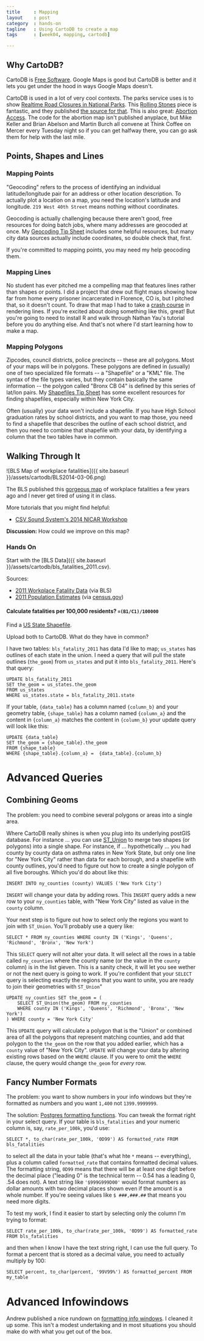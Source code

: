 ```yaml
---
title     : Mapping
layout    : post
category  : hands-on
tagline   : Using CartoDB to create a map
tags      : [week04, mapping, cartodb]

---
```

## Why CartoDB?

CartoDB is [Free Software](https://github.com/CartoDB/cartodb). Google Maps is good but CartoDB is better and it lets you get under the hood in ways Google Maps doesn't. 

CartoDB is used in a lot of very cool contexts. The parks service uses is to show [Realtime Road Closures in National Parks](http://maps.nps.gov/blri/road-closures/). This [Rolling Stones](http://vizzuality.github.io/rollingstonesmap) piece is fantastic, and they published [the source for that](http://vizzuality.github.io/rollingstonesmap/). This is also great: [Abortion Access](http://www.thedailybeast.com/articles/2013/01/22/roe-v-wade-turns-40.html). The code for the abortion map isn't published anyplace, but Mike Keller and Brian Abelson and Martin Burch all convene at Think Coffee on Mercer every Tuesday night so if you can get halfway there, you can go ask them for help with the last mile. 

## Points, Shapes and Lines

### Mapping Points
"Geocoding" refers to the process of identifying an individual latitude/longitude pair for an address or other location description. To actually plot a location on a map, you need the location's latitude and longitude. `219 West 40th Street` means nothing without coordinates. 

Geocoding is actually challenging because there aren't good, free resources for doing batch jobs, where many addresses are geocoded at once. My [Geocoding Tip Sheet](https://github.com/amandabee/cunyjdata/wiki/Tip-Sheet:-Geocoding) includes some helpful resources, but many city data sources actually include coordinates, so double check that, first. 

If you're committed to mapping points, you may need my help geocoding them.

### Mapping Lines
No student has ever pitched me a compelling map that features lines rather than shapes or points. I did a project that drew out flight maps showing how far from home every prisoner incarcerated in Florence, CO is, but I pitched that, so it doesn't count. To draw that map I had to take a [crash course](http://flowingdata.com/2011/05/11/how-to-map-connections-with-great-circles/) in rendering lines. If you're excited about doing something like this, great! But you're going to need to install R and walk through Nathan Yau's tutorial before you do anything else. And that's not where I'd start learning how to make a map.   

### Mapping Polygons
Zipcodes, council districts, police precincts -- these are all polygons. Most of your maps will be in polygons. These polygons are defined in (usually) one of two specialized file formats -- a "Shapefile" or a "KML" file. The syntax of the file types varies, but they contain basically the same information -- the polygon called "Bronx CB 04" is defined by this series of lat/lon pairs. My [Shapefiles Tip Sheet](https://github.com/amandabee/cunyjdata/wiki/Where-to-Find-Shapefiles) has some excellent resources for finding shapefiles, especially within New York City. 

Often (usually) your data won't include a shapefile. If you have High School graduation rates by school districts, and you want to map those, you need to find a shapefile that describes the outline of each school district, and then you need to combine that shapefile with your data, by identifying a column that the two tables have in common. 

## Walking Through It

![BLS Map of workplace fatalities]({{ site.baseurl }}/assets/cartodb/BLS2014-03-06.png)

The BLS published this [gorgeous map](http://www.bls.gov/opub/btn/volume-2/death-on-the-job-fatal-work-injuries-in-2011.htm) of workplace fatalities a few years ago and I never get tired of using it in class.  

More tutorials that you might find helpful:
+ [CSV Sound System's 2014 NICAR Workshop](https://github.com/csvsoundsystem/nicar-cartodb-postgis)

**Discussion:** How could we improve on this map?

### Hands On

Start with the [BLS Data]({{ site.baseurl }}/assets/cartodb/bls_fatalities_2011.csv). 

Sources:

+ [2011 Workplace Fatality Data](http://www.bls.gov/opub/btn/volume-2/death-on-the-job-fatal-work-injuries-in-2011.htm) (via BLS)
+ [2011 Population Estimates](https://www.census.gov/popest/data/state/totals/2011/tables/NST-EST2011-01.csv) (via [census.gov](http://www.census.gov/popest/data/historical/2010s/vintage_2011/state.html))

#### Calculate fatalities per 100,000 residents? `=(B1/C1)/100000`

Find a [US State Shapefile](http://geocommons.com/overlays/21519).

Upload both to CartoDB. What do they have in common? 

I have two tables: `bls_fatality_2011` has data I'd like to map; `us_states` has outlines of each state in the union. I need a query that will pull the state outlines (`the_geom`) from `us_states` and put it into `bls_fatality_2011`. Here's that query:

	UPDATE bls_fatality_2011
	SET the_geom = us_states.the_geom
	FROM us_states
	WHERE us_states.state = bls_fatality_2011.state
	
If your table, `{data_table}` has a column named `{column_b}` and your geometry table, `{shape_table}` has a column named `{column_a}` and the content in `{column_a}` matches the content in `{column_b}` your update query will look like this: 

	UPDATE {data_table}
	SET the_geom = {shape_table}.the_geom
	FROM {shape_table}
	WHERE {shape_table}.{column_a} =  {data_table}.{column_b}	

# Advanced Queries

## Combining Geoms

The problem: you need to combine several polygons or areas into a single area. 

Where CartoDB really shines is when you plug into its underlying postGIS database. For instance ... you can use [ST_Union](http://postgis.net/docs/ST_Union.html) to merge two shapes (or polygons) into a single shape. For instance, if ... hypothetically ... you had county by county data on asthma rates in New York State, but only one line for "New York City" rather than data for each borough, and a shapefile with county outlines, you'd need to figure out how to create a single polygon of all five boroughs. Which you'd do about like this:

	INSERT INTO ny_counties (county) VALUES ('New York City')
	
`INSERT` will change your data by adding rows. This `INSERT` query adds a new row to your `ny_counties` table, with "New York City" listed as value in the `county` column. 

Your next step is to figure out how to select only the regions you want to join with `ST_Union`. You'll probably use a query like:

	SELECT * FROM ny_counties WHERE county IN ('Kings', 'Queens', 'Richmond', 'Bronx', 'New York')

This `SELECT` query will not alter your data. It will select all the rows in a table called `ny_counties` where the county name (or the value in the `county` column) is in the list gieven. This is a sanity check, it will let you see wether or not the next query is going to work. If you're confident that your `SELECT` query is selecting exactly the regions that you want to unite, you are ready to join their geometries with `ST_Union`"

	UPDATE ny_counties SET the_geom = (
		SELECT ST_Union(the_geom) FROM ny_counties 
		WHERE county IN ('Kings', 'Queens', 'Richmond', 'Bronx', 'New York')
	) WHERE county = 'New York City'

This `UPDATE` query will calculate a polygon that is the "Union" or combined area of all the polygons that represent matching counties, and add that polygon to the `the_geom` on the row that you added earlier, which has a `county` value of "New York City". `UPDATE` will change your data by altering existing rows based on the `WHERE` clause. If you were to omit the `WHERE` clause, the query would change  `the_geom` for *every* row. 

## Fancy Number Formats
The problem: you want to show numbers in your info windows but they're formatted as numbers and you want `1,400` not `1399.9999999`. 

The solution: [Postgres formatting functions](http://www.postgresql.org/docs/8.3/static/functions-formatting.html). You can tweak the format right in your select query. If your table is `bls_fatalities` and your  numeric column is, say, `rate_per_100k`, you'd use:

	SELECT *, to_char(rate_per_100k, '0D99') AS formatted_rate FROM bls_fatalities
	
to select all the data in your table (that's what hte `*` means -- everything), plus a column called `formatted_rate` that contains formatted decimal values. The formatting string, `0D99` means that there will be at least one digit before the decimal place ("leading 0" is the technical term -- 0.54 has a leading 0, .54 does not). A text string like `'$999G999D00'` would format numbers as dollar amounts with two decimal places shown even if the amount is a whole number. If you're seeing values like `$ ###,###.##` that means you need more digits. 

To test my work, I find it easier to start by selecting only the column I'm trying to format: 

	SELECT rate_per_100k, to_char(rate_per_100k, '0D99') AS formatted_rate FROM bls_fatalities

and then when I know I have the text string right, I can use the full query. To format a percent that is stored as a decimal value, you need to actually multiply by 100: 


	SELECT percent, to_char(percent, '99V99%') AS formatted_percent FROM my_table



# Advanced Infowindows

Andrew published a nice rundown on [formatting info windows](https://gist.github.com/amandabee/9628190). I cleaned it up some. This isn't a modest undertaking and in most situations you should make do with what you get out of the box. 
